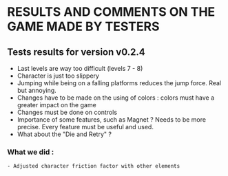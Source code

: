 # RESULTS AND COMMENTS ON THE GAME MADE BY TESTERS


## Tests results for version v0.2.4

* Last levels are way too difficult (levels 7 - 8)
* Character is just too slippery
* Jumping while being on a falling platforms reduces the jump force. Real but annoying.
* Changes have to be made on the using of colors : colors must have a greater impact on the game
* Changes must be done on controls
* Importance of some features, such as Magnet ? Needs to be more precise. Every feature must be useful and used.
* What about the "Die and Retry" ?

### What we did :
    - Adjusted character friction factor with other elements